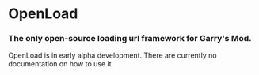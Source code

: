 # OpenLoad
### The only open-source loading url framework for Garry's Mod.

OpenLoad is in early alpha development. There are currently no documentation on how to use it.